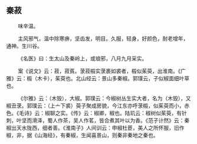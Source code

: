 ## 秦菽
<p>&emsp;&emsp;
味辛温。
</p>
<p>&emsp;&emsp;
主风邪气，温中除寒痹，坚齿发，明目。久服，轻身，好颜色，耐老增年，通神。生川谷。
</p>
<p>&emsp;&emsp;
《名医》曰：生太山及秦岭上，或琅邪，八月九月采实。
</p>
<p>&emsp;&emsp;
案《说文》云：菽，菽萯。莍菽榝实莍裹如裘者，榝似茱萸，出淮南。《广雅》云：榝（木卡），茱萸也。北山经云：景山多秦椒。郭璞云，子似椒面细叶草也。
</p>
<p>&emsp;&emsp;
《尔雅》云：（木毁），大椒。郭璞云：今椒树丛生实大者，名为（木毁），又椒丑莍。郭璞云：（上亠下裘）萸子聚成房貌，今江东亦呼莍榝，似茱萸而小，赤色。《毛诗》云：椒聊之实。《传》云：椒卿，椒也。陆玑云：椒树似茱萸，有针刺，叶坚而滑泽，蜀人作茶，吴人作茗，皆合煮其叶以为香。《范子计然》云：秦椒出天水陇西，细者善。《淮南子》人间训云：申椒杜茞，美人之所怀服，旧作椒，非，据《山海经》，有秦椒，生闻喜景山，则秦非秦地之秦也。
</p>








